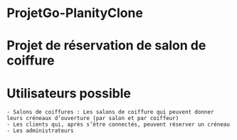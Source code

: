 # ProjetGo-PlanityClone

# Projet de réservation de salon de coiffure 

# Utilisateurs possible 
    - Salons de coiffures : Les salons de coiffure qui peuvent donner leurs créneaux d’ouverture (par salon et par coiffeur)
    - Les clients qui, après s’être connectés, peuvent réserver un créneau
    - Les administrateurs
